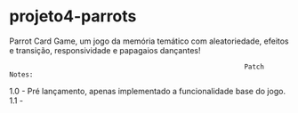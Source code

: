 # projeto4-parrots
Parrot Card Game, um jogo da memória temático com aleatoriedade, efeitos e transição, responsividade e papagaios dançantes!

                                                               Patch Notes:

1.0 - Pré lançamento, apenas implementado a funcionalidade base do jogo.
1.1 - 
